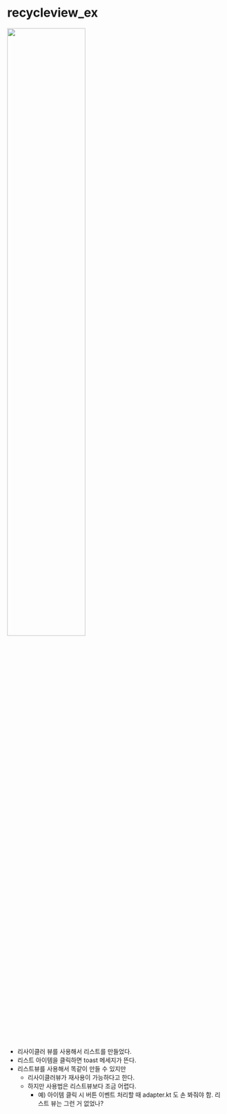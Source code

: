 # recycleview_ex

<img width="60%" src="https://user-images.githubusercontent.com/104492622/227774675-c334f61e-c679-4b6c-9837-1e1273f2e4c5.gif"/>


* 리사이클러 뷰를 사용해서 리스트를 만들었다.
* 리스트 아이템을 클릭하면 toast 메세지가 뜬다.
* 리스트뷰를 사용해서 똑같이 만들 수 있지만
  * 리사이클러뷰가 재사용이 가능하다고 한다.
  * 하지만 사용법은 리스트뷰보다 조금 어렵다.
    * 예) 아이템 클릭 시 버튼 이벤트 처리할 때 adapter.kt 도 손 봐줘야 함. 리스트 뷰는 그런 거 없었나?


